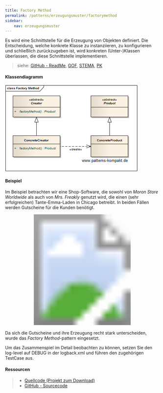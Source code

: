 ```yaml
---
title: Factory Method
permalink: /patterns/erzeugungsmuster/factorymethod
sidebar:
    nav: erzeugungsmuster
---
```



Es wird eine Schnittstelle für die Erzeugung von Objekten definiert. Die Entscheidung, welche konkrete Klasse zu instanziieren, zu konfigurieren und schließlich zurückzugeben ist, wird konkreten (Unter-)Klassen überlassen, die diese Schnittstelle implementieren.

> siehe: [GitHub - ReadMe](https://github.com/KarlEilebrecht/patterns-kompakt-code/blob/main/src/test/java/de/calamanari/pk/factorymethod/README.md), [GOF](/literature#gof), [STEMA](/literature#stema), [PK](/literature#pk)

#### Klassendiagramm

![](/images/patterns/factorymethod/factory_method_cn.png)

#### Beispiel

Im Beispiel betrachten wir eine Shop-Software, die sowohl von *Moron Store Worldwide* als auch von *Mrs. Freakly* genutzt wird, die einen (sehr erfolgreichen) Tante-Emma-Laden in Chicago betreibt.
In beiden Fällen werden Gutscheine für die Kunden benötigt.

<svg version="1.1" xmlns="http://www.w3.org/2000/svg" xmlns:xlink="http://www.w3.org/1999/xlink" viewBox="0 0 762 547">
<image width="762" height="547" xlink:href="/images/patterns/factorymethod/factory_method_cx.png"></image> <a xlink:href="https://github.com/KarlEilebrecht/patterns-kompakt-code/blob/main/src/main/java/de/calamanari/pk/factorymethod/AbstractVoucherCreator.java">
<rect x="24" y="35" fill="#fff" opacity="0" width="290" height="94"></rect>
</a><a xlink:href="https://github.com/KarlEilebrecht/patterns-kompakt-code/blob/main/src/main/java/de/calamanari/pk/factorymethod/AbstractVoucher.java">
<rect x="524" y="35" fill="#fff" opacity="0" width="210" height="164"></rect>
</a><a xlink:href="https://github.com/KarlEilebrecht/patterns-kompakt-code/blob/main/src/main/java/de/calamanari/pk/factorymethod/MoronStoreVoucherCreator.java">
<rect x="96" y="259" fill="#fff" opacity="0" width="290" height="97"></rect>
</a><a xlink:href="https://github.com/KarlEilebrecht/patterns-kompakt-code/blob/main/src/main/java/de/calamanari/pk/factorymethod/MoronStoreVoucher.java">
<rect x="483" y="261" fill="#fff" opacity="0" width="196" height="93"></rect>
</a><a xlink:href="https://github.com/KarlEilebrecht/patterns-kompakt-code/blob/main/src/main/java/de/calamanari/pk/factorymethod/FreakliesShopVoucherCreator.java">
<rect x="26" y="403" fill="#fff" opacity="0" width="288" height="97"></rect>
</a><a xlink:href="https://github.com/KarlEilebrecht/patterns-kompakt-code/blob/main/src/main/java/de/calamanari/pk/factorymethod/FreakliesShopVoucher.java">
<rect x="538" y="404" fill="#fff" opacity="0" width="196" height="94"></rect>
</a>
</svg>

Da sich die Gutscheine und ihre Erzeugung recht stark unterscheiden, wurde das *Factory Method*-pattern eingesetzt.

Um das Zusammenspiel im Detail beobachten zu können, setzen Sie den log-level auf DEBUG in der logback.xml und führen den zugehörigen TestCase aus.

#### Ressourcen

> * [Quellcode (Projekt zum Download)](/patterns#codebeispiele)
> * [GitHub - Sourcecode](https://github.com/KarlEilebrecht/patterns-kompakt-code/tree/main/src/main/java/de/calamanari/pk/factorymethod)